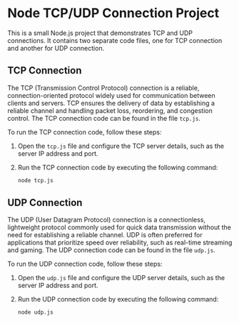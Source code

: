 # Node TCP/UDP Connection Project

This is a small Node.js project that demonstrates TCP and UDP connections. It contains two separate code files, one for TCP connection and another for UDP connection.

## TCP Connection

The TCP (Transmission Control Protocol) connection is a reliable, connection-oriented protocol widely used for communication between clients and servers. TCP ensures the delivery of data by establishing a reliable channel and handling packet loss, reordering, and congestion control. The TCP connection code can be found in the file `tcp.js`.

To run the TCP connection code, follow these steps:

1. Open the `tcp.js` file and configure the TCP server details, such as the server IP address and port.

2. Run the TCP connection code by executing the following command:
   ```bash
   node tcp.js
   ```

## UDP Connection

The UDP (User Datagram Protocol) connection is a connectionless, lightweight protocol commonly used for quick data transmission without the need for establishing a reliable channel. UDP is often preferred for applications that prioritize speed over reliability, such as real-time streaming and gaming. The UDP connection code can be found in the file `udp.js`.

To run the UDP connection code, follow these steps:

1. Open the `udp.js` file and configure the UDP server details, such as the server IP address and port.

2. Run the UDP connection code by executing the following command:
   ```bash
   node udp.js
   ```
